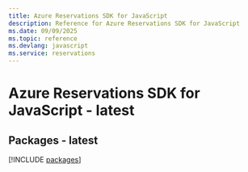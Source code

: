 ```yaml
---
title: Azure Reservations SDK for JavaScript
description: Reference for Azure Reservations SDK for JavaScript
ms.date: 09/09/2025
ms.topic: reference
ms.devlang: javascript
ms.service: reservations
---
```

# Azure Reservations SDK for JavaScript - latest
## Packages - latest
[!INCLUDE [packages](reservations-index.md)]